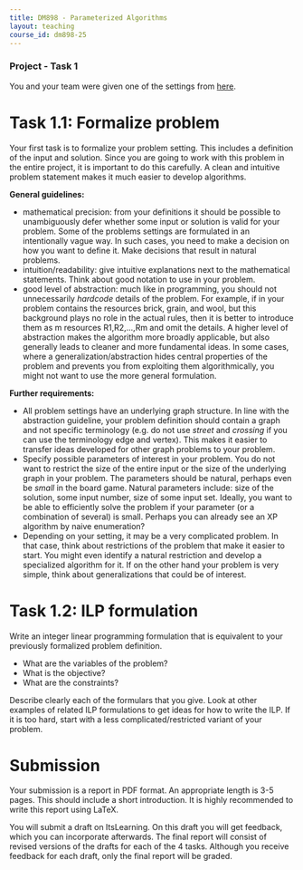 ```yaml
---
title: DM898 - Parameterized Algorithms
layout: teaching
course_id: dm898-25
---
```


### Project - Task 1

You and your team were given one of the settings from [here](project).

# Task 1.1: Formalize problem

Your first task is to formalize your problem setting. This includes a definition
of the input and solution.
Since you are going to work with this problem in the entire project, it is important
to do this carefully. A clean and intuitive problem statement makes it much easier to develop algorithms.

**General guidelines:**
- mathematical precision: from your definitions it should be possible to unambiguously defer whether some input or solution is valid for your problem. Some of the problems settings are formulated in an intentionally vague way. In such cases, you need to make a decision on how you want to define it. Make decisions that result in natural problems.
- intuition/readability: give intuitive explanations next to the mathematical statements. Think about good notation to use in your problem.
- good level of abstraction: much like in programming, you should not unnecessarily *hardcode* details of the problem. For example, if in your problem contains the resources brick, grain, and wool, but this background plays no role in the actual rules, then it is better to introduce them as m resources R1,R2,...,Rm
and omit the details. A higher level of abstraction makes the algorithm more broadly applicable, but also generally leads to cleaner and more fundamental ideas. In some cases, where a generalization/abstraction hides central properties of the problem and prevents you from exploiting them algorithmically, you might not want to use the more general formulation.

**Further requirements:**
- All problem settings have an underlying graph structure. In line with the abstraction guideline, your problem definition should contain a graph and not specific terminology (e.g. do not use *street* and *crossing* if you can use the terminology edge and vertex). This makes it easier to transfer ideas developed for other graph problems to your problem.
- Specify possible parameters of interest in your problem. You do not want to restrict the size of the entire input or the size of the underlying graph in your problem. The parameters should be natural, perhaps even be *small* in the board game. Natural parameters include: size of the solution, some input number, size of some input set. Ideally, you want to be able to efficiently solve the problem if your parameter (or a combination of several) is small. Perhaps you can already see an XP algorithm by naive enumeration?
- Depending on your setting, it may be a very complicated problem. In that case, think about restrictions of the problem that make it easier to start. You might even identify a natural restriction and develop a specialized algorithm for it. If on the other hand your problem is very simple, think about generalizations that could be of interest.

# Task 1.2: ILP formulation

Write an integer linear programming formulation that is equivalent to your previously formalized problem
definition.
- What are the variables of the problem?
- What is the objective?
- What are the constraints?

Describe clearly each of the formulars that you give.
Look at other examples of related ILP formulations to get ideas for how to write the ILP.
If it is too hard, start with a less complicated/restricted variant of your problem.

# Submission

Your submission is a report in PDF format. An appropriate length is 3-5 pages. This should include a short introduction. It is highly recommended to write this report using LaTeX.

You will submit a draft on ItsLearning. On this draft you will get feedback, which you can incorporate
afterwards. The final report will consist of revised versions of the drafts for each of the 4 tasks. 
Although you receive feedback for each draft, only the final report will be graded.
